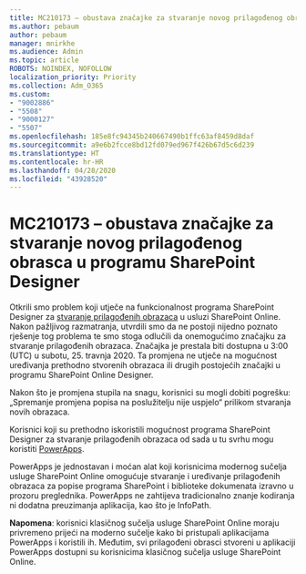 ```yaml
---
title: MC210173 – obustava značajke za stvaranje novog prilagođenog obrasca u programu SharePoint Designer
ms.author: pebaum
author: pebaum
manager: mnirkhe
ms.audience: Admin
ms.topic: article
ROBOTS: NOINDEX, NOFOLLOW
localization_priority: Priority
ms.collection: Adm_O365
ms.custom:
- "9002886"
- "5508"
- "9000127"
- "5507"
ms.openlocfilehash: 185e8fc94345b240667490b1ffc63af8459d8daf
ms.sourcegitcommit: a9e6b2fcce8bd12fd079ed967f426b67d5c6d239
ms.translationtype: HT
ms.contentlocale: hr-HR
ms.lasthandoff: 04/28/2020
ms.locfileid: "43928520"
---
```

# <a name="mc210173---sharepoint-designer-new-custom-form-feature-deprecation"></a>MC210173 – obustava značajke za stvaranje novog prilagođenog obrasca u programu SharePoint Designer

Otkrili smo problem koji utječe na funkcionalnost programa SharePoint Designer za [stvaranje prilagođenih obrazaca](https://support.microsoft.com/en-us/office/create-a-custom-list-form-using-sharepoint-designer-917d8fdb-ee00-4441-adb3-a94612d1d105?ui=en-us&rs=en-us&ad=us#bm2) u usluzi SharePoint Online. Nakon pažljivog razmatranja, utvrdili smo da ne postoji nijedno poznato rješenje tog problema te smo stoga odlučili da onemogućimo značajku za stvaranje prilagođenih obrazaca. Značajka je prestala biti dostupna u 3:00 (UTC) u subotu, 25. travnja 2020. Ta promjena ne utječe na mogućnost uređivanja prethodno stvorenih obrazaca ili drugih postojećih značajki u programu SharePoint Online Designer.

Nakon što je promjena stupila na snagu, korisnici su mogli dobiti pogrešku: „Spremanje promjena popisa na poslužitelju nije uspjelo“ prilikom stvaranja novih obrazaca.

Korisnici koji su prethodno iskoristili mogućnost programa SharePoint Designer za stvaranje prilagođenih obrazaca od sada u tu svrhu mogu koristiti [PowerApps](https://docs.microsoft.com/powerapps/maker/canvas-apps/customize-list-form).

PowerApps je jednostavan i moćan alat koji korisnicima modernog sučelja usluge SharePoint Online omogućuje stvaranje i uređivanje prilagođenih obrazaca za popise programa SharePoint i biblioteke dokumenata izravno u prozoru preglednika. PowerApps ne zahtijeva tradicionalno znanje kodiranja ni dodatna preuzimanja aplikacija, kao što je InfoPath.

**Napomena**: korisnici klasičnog sučelja usluge SharePoint Online moraju privremeno prijeći na moderno sučelje kako bi pristupali aplikacijama PowerApps i koristili ih. Međutim, svi prilagođeni obrasci stvoreni u aplikaciji PowerApps dostupni su korisnicima klasičnog sučelja usluge SharePoint Online.

